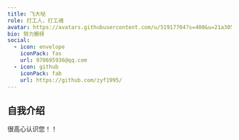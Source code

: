```yaml
---
title: 飞大哒
role: 打工人，打工魂
avatar: https://avatars.githubusercontent.com/u/51917704?s=400&u=21a305bcbce530169f9f65f45348b53e8b089595&v=4
bio: 努力搬砖
social:
  - icon: envelope
    iconPack: fas
    url: 970695936@qq.com
  - icon: github
    iconPack: fab
    url: https://github.com/zyf1995/
---
```


## 自我介绍

很高心认识您！！

